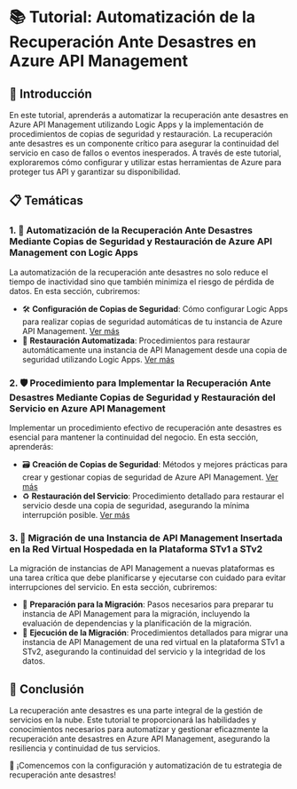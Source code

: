 # 📚 Tutorial: Automatización de la Recuperación Ante Desastres en Azure API Management

## 🌟 Introducción

En este tutorial, aprenderás a automatizar la recuperación ante desastres en Azure API Management utilizando Logic Apps y la implementación de procedimientos de copias de seguridad y restauración. La recuperación ante desastres es un componente crítico para asegurar la continuidad del servicio en caso de fallos o eventos inesperados. A través de este tutorial, exploraremos cómo configurar y utilizar estas herramientas de Azure para proteger tus API y garantizar su disponibilidad.

## 📋 Temáticas

### 1. 🤖 Automatización de la Recuperación Ante Desastres Mediante Copias de Seguridad y Restauración de Azure API Management con Logic Apps

La automatización de la recuperación ante desastres no solo reduce el tiempo de inactividad sino que también minimiza el riesgo de pérdida de datos. En esta sección, cubriremos:

- 🛠️ **Configuración de Copias de Seguridad**: Cómo configurar Logic Apps para realizar copias de seguridad automáticas de tu instancia de Azure API Management. [Ver más](https://github.com/sordonezr/BackupRestoreApim/blob/main/backup-restore-logicapps.md)
- 🔄 **Restauración Automatizada**: Procedimientos para restaurar automáticamente una instancia de API Management desde una copia de seguridad utilizando Logic Apps. [Ver más](https://github.com/sordonezr/BackupRestoreApim/blob/main/backup-restore-logicapps.md)

### 2. 🛡️ Procedimiento para Implementar la Recuperación Ante Desastres Mediante Copias de Seguridad y Restauración del Servicio en Azure API Management

Implementar un procedimiento efectivo de recuperación ante desastres es esencial para mantener la continuidad del negocio. En esta sección, aprenderás:

- 🗃️ **Creación de Copias de Seguridad**: Métodos y mejores prácticas para crear y gestionar copias de seguridad de Azure API Management. [Ver más](https://github.com/sordonezr/BackupRestoreApim/blob/main/backup-restore-powershell.md)
- ♻️ **Restauración del Servicio**: Procedimiento detallado para restaurar el servicio desde una copia de seguridad, asegurando la mínima interrupción posible. [Ver más](https://github.com/sordonezr/BackupRestoreApim/blob/main/backup-restore-powershell.md)

### 3. 🔄 Migración de una Instancia de API Management Insertada en la Red Virtual Hospedada en la Plataforma STv1 a STv2

La migración de instancias de API Management a nuevas plataformas es una tarea crítica que debe planificarse y ejecutarse con cuidado para evitar interrupciones del servicio. En esta sección, cubriremos:

- 🚀 **Preparación para la Migración**: Pasos necesarios para preparar tu instancia de API Management para la migración, incluyendo la evaluación de dependencias y la planificación de la migración.
- 🔄 **Ejecución de la Migración**: Procedimientos detallados para migrar una instancia de API Management de una red virtual en la plataforma STv1 a STv2, asegurando la continuidad del servicio y la integridad de los datos.

## 🎯 Conclusión

La recuperación ante desastres es una parte integral de la gestión de servicios en la nube. Este tutorial te proporcionará las habilidades y conocimientos necesarios para automatizar y gestionar eficazmente la recuperación ante desastres en Azure API Management, asegurando la resiliencia y continuidad de tus servicios.

🚀 ¡Comencemos con la configuración y automatización de tu estrategia de recuperación ante desastres!
